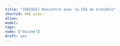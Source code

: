 ```yaml
---
title: "[DAISEE] Rencontre avec le CEA de Grenoble"
shortid: HkE-pzaz-
alias:
model:
tags:
node: ["daisee"]
draft: yes
---
```

